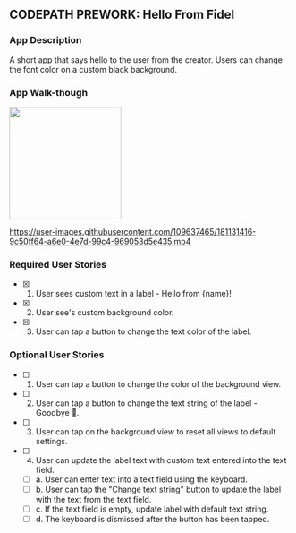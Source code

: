 ## CODEPATH PREWORK: Hello From Fidel

### App Description
A short app that says hello to the user from the creator.
Users can change the font color on a custom black background.

### App Walk-though

<img src="https://i.imgur.com/a/Ky6luYi.gif" width=200><br>

https://user-images.githubusercontent.com/109637465/181131416-9c50ff64-a6e0-4e7d-99c4-969053d5e435.mp4


### Required User Stories
- [x] 1. User sees custom text in a label - Hello from {name}!
- [x] 2. User see's custom background color.
- [x] 3. User can tap a button to change the text color of the label.

### Optional User Stories
- [ ] 1. User can tap a button to change the color of the background view.
- [ ] 2. User can tap a button to change the text string of the label - Goodbye 👋.
- [ ] 3. User can tap on the background view to reset all views to default settings.
- [ ] 4. User can update the label text with custom text entered into the text field.
   - [ ] a. User can enter text into a text field using the keyboard.
   - [ ] b. User can tap the "Change text string" button to update the label with the text from the text field.
   - [ ] c. If the text field is empty, update label with default text string.
   - [ ] d. The keyboard is dismissed after the button has been tapped.
